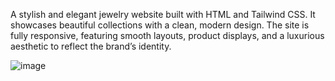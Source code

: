 A stylish and elegant jewelry website built with HTML and Tailwind CSS. It showcases beautiful collections with a clean, modern design. The site is fully responsive, featuring smooth layouts, product displays, and a luxurious aesthetic to reflect the brand’s identity.


![image](https://github.com/user-attachments/assets/05e07789-90d8-4851-8d61-b59c93e5a25a)
